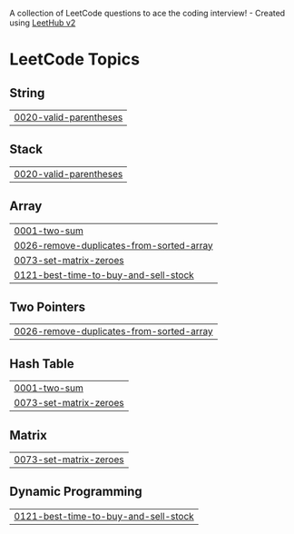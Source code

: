 A collection of LeetCode questions to ace the coding interview! - Created using [LeetHub v2](https://github.com/arunbhardwaj/LeetHub-2.0)
<!---LeetCode Topics Start-->
# LeetCode Topics
## String
|  |
| ------- |
| [0020-valid-parentheses](https://github.com/kartik-deshpande29/CrackYourPlacement/tree/master/0020-valid-parentheses) |
## Stack
|  |
| ------- |
| [0020-valid-parentheses](https://github.com/kartik-deshpande29/CrackYourPlacement/tree/master/0020-valid-parentheses) |
## Array
|  |
| ------- |
| [0001-two-sum](https://github.com/kartik-deshpande29/CrackYourPlacement/tree/master/0001-two-sum) |
| [0026-remove-duplicates-from-sorted-array](https://github.com/kartik-deshpande29/CrackYourPlacement/tree/master/0026-remove-duplicates-from-sorted-array) |
| [0073-set-matrix-zeroes](https://github.com/kartik-deshpande29/CrackYourPlacement/tree/master/0073-set-matrix-zeroes) |
| [0121-best-time-to-buy-and-sell-stock](https://github.com/kartik-deshpande29/CrackYourPlacement/tree/master/0121-best-time-to-buy-and-sell-stock) |
## Two Pointers
|  |
| ------- |
| [0026-remove-duplicates-from-sorted-array](https://github.com/kartik-deshpande29/CrackYourPlacement/tree/master/0026-remove-duplicates-from-sorted-array) |
## Hash Table
|  |
| ------- |
| [0001-two-sum](https://github.com/kartik-deshpande29/CrackYourPlacement/tree/master/0001-two-sum) |
| [0073-set-matrix-zeroes](https://github.com/kartik-deshpande29/CrackYourPlacement/tree/master/0073-set-matrix-zeroes) |
## Matrix
|  |
| ------- |
| [0073-set-matrix-zeroes](https://github.com/kartik-deshpande29/CrackYourPlacement/tree/master/0073-set-matrix-zeroes) |
## Dynamic Programming
|  |
| ------- |
| [0121-best-time-to-buy-and-sell-stock](https://github.com/kartik-deshpande29/CrackYourPlacement/tree/master/0121-best-time-to-buy-and-sell-stock) |
<!---LeetCode Topics End-->